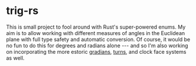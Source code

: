 # trig-rs

This is small project to fool around with Rust's super-powered enums. My aim is to allow working with different measures of angles in the Euclidean plane with full type safety and automatic conversion. Of course, it would be no fun to do this for degrees and radians alone --- and so I'm also working on incorporating the more estoric [gradians](https://en.wikipedia.org/wiki/Gradian), [turns](https://en.wikipedia.org/wiki/Turn_(geometry)), and clock face systems as well.